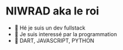 # NIWRAD aka le roi
- 👋 Hé je suis un dev fullstack
- 👀 Je suis interessé par la programmation
- 🌱 DART, JAVASCRIPT, PYTHON

<!---
bacardevelopper/bacardevelopper is a ✨ special ✨ repository because its `README.md` (this file) appears on your GitHub profile.
You can click the Preview link to take a look at your changes.
--->
